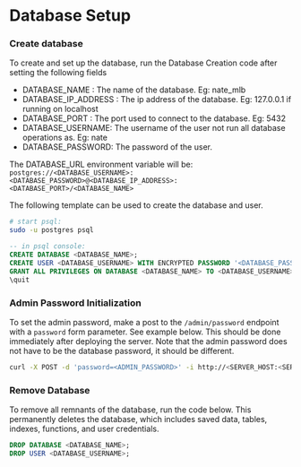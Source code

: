 # Database Setup

### Create database
To create and set up the database, run the Database Creation code after setting the following fields
* DATABASE_NAME : The name of the database.  Eg: nate_mlb
* DATABASE_IP_ADDRESS : The ip address of the database.  Eg: 127.0.0.1 if running on localhost
* DATABASE_PORT : The port used to connect to the database.  Eg: 5432
* DATABASE_USERNAME: The username of the user not run all database operations as.  Eg: nate
* DATABASE_PASSWORD: The password of the user.

The DATABASE_URL environment variable will be: `postgres://<DATABASE_USERNAME>:<DATABASE_PASSWORD>@<DATABASE_IP_ADDRESS>:<DATABASE_PORT>/<DATABASE_NAME>`

The following template can be used to create the database and user.
```bash
# start psql:
sudo -u postgres psql
```
```sql
-- in psql console:
CREATE DATABASE <DATABASE_NAME>;
CREATE USER <DATABASE_USERNAME> WITH ENCRYPTED PASSWORD '<DATABASE_PASSWORD>';
GRANT ALL PRIVILEGES ON DATABASE <DATABASE_NAME> TO <DATABASE_USERNAME>;
\quit
```

### Admin Password Initialization	
To set the admin password, make a post to the `/admin/password` endpoint with a `password` form parameter.  See example below.  This should be done immediately after deploying the server.  Note that the admin password does not have to be the database password, it should be different.
```bash
curl -X POST -d 'password=<ADMIN_PASSWORD>' -i http://<SERVER_HOST:<SERVER_PORT>/admin/password
```

### Remove Database
To remove all remnants of the database, run the code below.  This permanently deletes the database, which includes saved data, tables, indexes, functions, and user credentials.
```sql
DROP DATABASE <DATABASE_NAME>;
DROP USER <DATABASE_USERNAME>;
```
